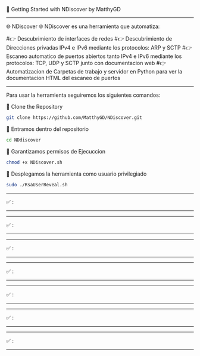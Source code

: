 🚀 Getting Started with NDiscover by MatthyGD

------------------------------------------------------------------------------------------------------------------------------------------------------------

🌐 NDiscover 🌐
NDiscover es una herramienta que automatiza:

#👉 Descubrimiento de interfaces de redes
#👉 Descubrimiento de Direcciones privadas IPv4 e IPv6 mediante los protocolos: ARP y SCTP
#👉 Escaneo automatico de puertos abiertos tanto IPv4 e IPv6 mediante los protocolos: TCP, UDP y SCTP junto con documentacion web
#👉 Automatizacion de Carpetas de trabajo y servidor en Python para ver la documentacion HTML del escaneo de puertos

------------------------------------------------------------------------------------------------------------------------------------------------------------

Para usar la herramienta seguiremos los siguientes comandos:

🔴 Clone the Repository

```bash
git clone https://github.com/MatthyGD/NDiscover.git
```

🔴 Entramos dentro del repositorio

```bash
cd NDdiscover
```

🔴 Garantizamos permisos de Ejecuccion

```bash
chmod +x NDiscover.sh
```

🔴 Desplegamos la herramienta como usuario privilegiado

```bash
sudo ./RsaUserReveal.sh
```

------------------------------------------------------------------------------------------------------------------------------------------------------------

✅ :



------------------------------------------------------------------------------------------------------------------------------------------------------------

------------------------------------------------------------------------------------------------------------------------------------------------------------

✅ :



------------------------------------------------------------------------------------------------------------------------------------------------------------

------------------------------------------------------------------------------------------------------------------------------------------------------------

✅ :



------------------------------------------------------------------------------------------------------------------------------------------------------------

------------------------------------------------------------------------------------------------------------------------------------------------------------

✅ :



------------------------------------------------------------------------------------------------------------------------------------------------------------

------------------------------------------------------------------------------------------------------------------------------------------------------------

✅ :



------------------------------------------------------------------------------------------------------------------------------------------------------------

------------------------------------------------------------------------------------------------------------------------------------------------------------

✅ :



------------------------------------------------------------------------------------------------------------------------------------------------------------

------------------------------------------------------------------------------------------------------------------------------------------------------------

✅ :



------------------------------------------------------------------------------------------------------------------------------------------------------------
